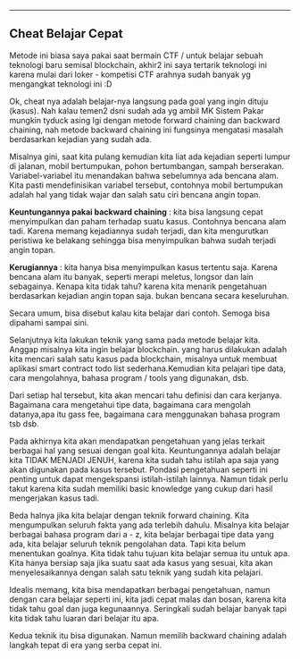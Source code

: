--------------------------
**Cheat Belajar Cepat**
--------------------------
Metode ini biasa saya pakai saat bermain CTF / untuk belajar sebuah teknologi baru semisal blockchain, akhir2 ini saya tertarik teknologi ini karena mulai dari loker - kompetisi CTF arahnya sudah banyak yg mengangkat teknologi ini :D 


Ok, cheat nya adalah belajar-nya langsung pada goal yang ingin dituju (kasus). Nah kalau temen2 dsni sudah ada yg ambil MK Sistem Pakar mungkin tyduck asing lgi dengan metode forward chaining dan backward chaining, nah metode backward chaining ini fungsinya mengatasi masalah berdasarkan kejadian yang sudah ada.

Misalnya gini, saat kita pulang kemudian kita liat ada kejadian seperti lumpur di jalanan, mobil bertumpukan, pohon bertumbangan, sampah berserakan. Variabel-variabel itu menandakan bahwa sebelumnya ada bencana alam. Kita pasti mendefinisikan variabel tersebut, contohnya mobil bertumpukan adalah hal yang tidak wajar dan salah satu ciri bencana angin topan.

**Keuntungannya pakai backward chaining** : kita bisa langsung cepat menyimpulkan dan paham terhadap suatu kasus. Contohnya bencana alam tadi. Karena memang kejadiannya sudah terjadi, dan kita mengurutkan peristiwa ke belakang sehingga bisa menyimpulkan bahwa sudah terjadi angin topan.

**Kerugiannya** : kita hanya bisa menyimpulkan kasus tertentu saja.  Karena bencana alam itu banyak, seperti merapi meletus, longsor dan lain sebagainya. Kenapa kita tidak tahu? karena kita menarik pengetahuan berdasarkan kejadian angin topan saja. bukan bencana secara keseluruhan.

Secara umum, bisa disebut kalau kita belajar dari contoh. Semoga bisa dipahami sampai sini.

Selanjutnya kita lakukan teknik yang sama pada metode belajar kita. Anggap misalnya kita ingin belajar blockchain. yang harus dilakukan adalah kita mencari salah satu kasus pada blockchain, misalnya untuk membuat aplikasi smart contract todo list sederhana.Kemudian kita pelajari tipe data, cara mengolahnya, bahasa program / tools yang digunakan, dsb.

Dari setiap hal tersebut, kita akan mencari tahu definisi dan cara kerjanya. Bagaimana cara mengetahui tipe data, bagaimana cara mengolah datanya,apa itu gass fee, bagaimana cara menggunakan bahasa program tsb dsb.

Pada akhirnya kita akan mendapatkan pengetahuan yang jelas terkait berbagai hal yang sesuai dengan goal kita. Keuntungannya adalah belajar kita TIDAK MENJADI JENUH, karena kita sudah tahu istilah apa saja yang akan digunakan pada kasus tersebut. Pondasi pengetahuan seperti ini penting untuk dapat mengekspansi istilah-istilah lainnya. Namun tidak perlu takut karena kita sudah memiliki basic knowledge yang cukup dari hasil mengerjakan kasus tadi.

Beda halnya jika kita belajar dengan teknik forward chaining. Kita mengumpulkan seluruh fakta yang ada terlebih dahulu. Misalnya kita belajar berbagai bahasa program dari a - z, kita belajar berbagai tipe data yang ada, kita belajar seluruh teknik pengolahan data. Tapi kita belum menentukan goalnya. Kita tidak tahu tujuan kita belajar semua itu untuk apa. Kita hanya bersiap saja jika suatu saat ada kasus yang sesuai, kita akan menyelesaikannya dengan salah satu teknik yang sudah kita pelajari.

Idealis memang, kita bisa mendapatkan berbagai pengetahuan, namun dengan cara belajar seperti ini, kita jadi cepat malas dan bosan, karena kita tidak tahu goal dan juga kegunaannya. Seringkali sudah belajar banyak tapi kita tidak tahu luaran dari belajar itu apa.

Kedua teknik itu bisa digunakan. Namun memilih backward chaining adalah langkah tepat di era yang serba cepat ini.
